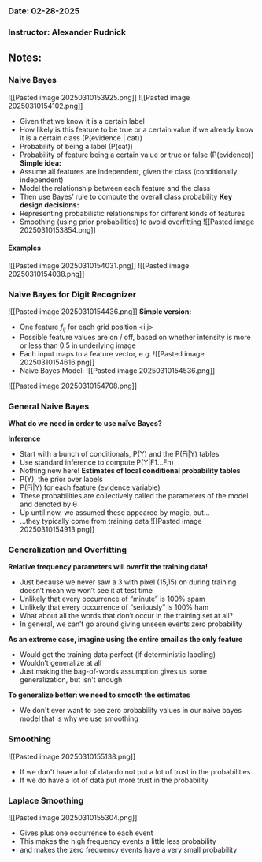 ### Date: 02-28-2025
### Instructor: Alexander Rudnick


## Notes:

### Naive Bayes
![[Pasted image 20250310153925.png]]
![[Pasted image 20250310154102.png]]
- Given that we know it is a certain label
- How likely is this feature to be true or a certain value if we already know it is a certain class (P(evidence | cat))
- Probability of being a label (P(cat))
- Probability of feature being a certain value or true or false (P(evidence))
**Simple idea:**
- Assume all features are independent, given the class (conditionally independent)
- Model the relationship between each feature and the class
- Then use Bayes’ rule to compute the overall class probability 
**Key design decisions:**
- Representing probabilistic relationships for different kinds of features
- Smoothing (using prior probabilities) to avoid overfitting
![[Pasted image 20250310153854.png]]
#### Examples
![[Pasted image 20250310154031.png]]
![[Pasted image 20250310154038.png]]

### Naive Bayes for Digit Recognizer
![[Pasted image 20250310154436.png]]
**Simple version:**
- One feature $f_{ij}$ for each grid position <i,j>
- Possible feature values are on / off, based on whether intensity is more or less than 0.5 in underlying image
- Each input maps to a feature vector, e.g.
![[Pasted image 20250310154616.png]]
- Naive Bayes Model:
![[Pasted image 20250310154536.png]]

![[Pasted image 20250310154708.png]]

### General Naive Bayes
**What do we need in order to use naïve Bayes?**

**Inference**
- Start with a bunch of conditionals, P(Y) and the P(Fi|Y) tables
- Use standard inference to compute P(Y|F1…Fn)
- Nothing new here!
**Estimates of local conditional probability tables** 
- P(Y), the prior over labels
- P(Fi|Y) for each feature (evidence variable)
- These probabilities are collectively called the parameters of the model and denoted by θ
- Up until now, we assumed these appeared by magic, but…
- …they typically come from training data
![[Pasted image 20250310154913.png]]

### Generalization and Overfitting
**Relative frequency parameters will overfit the training data!**
- Just because we never saw a 3 with pixel (15,15) on during training doesn’t mean we won’t see it at test time
- Unlikely that every occurrence of “minute” is 100% spam
- Unlikely that every occurrence of “seriously” is 100% ham
- What about all the words that don’t occur in the training set at all?
- In general, we can’t go around giving unseen events zero probability

**As an extreme case, imagine using the entire email as the only feature**
- Would get the training data perfect (if deterministic labeling)
- Wouldn’t generalize at all
- Just making the bag-of-words assumption gives us some generalization, but isn’t enough


**To generalize better: we need to smooth the estimates**
- We don't ever want to see zero probability values in our naive bayes model that is why we use smoothing

### Smoothing
![[Pasted image 20250310155138.png]]
- If we don't have a lot of data do not put a lot of trust in the probabilities
- If we do have a lot of data put more trust in the probability

### Laplace Smoothing
![[Pasted image 20250310155304.png]]
- Gives plus one occurrence to each event
- This makes the high frequency events a little less probability
- and makes the zero frequency events have a very small probability


